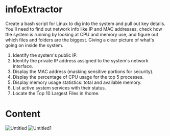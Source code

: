 # infoExtractor
Create a bash script for Linux to dig into the system and pull out key details. You'll need to find out network info like IP and MAC addresses, check how the system is running by looking at CPU and memory use, and figure out which files and folders are the biggest. Giving a clear picture of what's going on inside the system.

1. Identify the system's public IP.
2. Identify the private IP address assigned to the system's network interface. 
3. Display the MAC address (masking sensitive portions for security). 
4. Display the percentage of CPU usage for the top 5 processes.
5. Display memory usage statistics: total and available memory. 
6. List active system services with their status.
7. Locate the Top 10 Largest Files in /home.

# Content
![Untitled](https://github.com/user-attachments/assets/fa3d295c-25c7-48c7-b2e0-bc08a57f7505)
![Untitled1](https://github.com/user-attachments/assets/23142da3-0d29-4eb0-82d9-2543f7ae827e)
